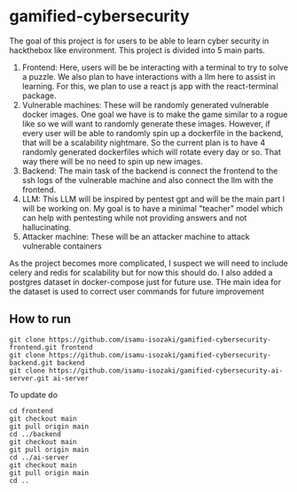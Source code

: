 # gamified-cybersecurity

The goal of this project is for users to be able to learn cyber security in hackthebox like environment. This project is divided into 5 main parts.

1. Frontend: Here, users will be be interacting with a terminal to try to solve a puzzle. We also plan to have interactions with a llm here to assist in learning. For this, we plan to use a react js app with the react-terminal package.
2. Vulnerable machines: These will be randomly generated vulnerable docker images. One goal we have is to make the game similar to a rogue like so we will want to randomly generate these images. However, if every user will be able to randomly spin up a dockerfile in the backend, that will be a scalability nightmare. So the current plan is to have 4 randomly generated dockerfiles which will rotate every day or so. That way there will be no need to spin up new images.
3. Backend: The main task of the backend is connect the frontend to the ssh logs of the vulnerable machine and also connect the llm with the frontend.
4. LLM: This LLM will be inspired by pentest gpt and will be the main part I will be working on. My goal is to have a minimal "teacher" model which can help with pentesting while not providing answers and not hallucinating.
5. Attacker machine: These will be an attacker machine to attack vulnerable containers

As the project becomes more complicated, I suspect we will need to include celery and redis for scalability but for now this should do. I also added a postgres dataset in docker-compose just for future use. THe main idea for the dataset is used to correct user commands for future improvement

## How to run
```
git clone https://github.com/isamu-isozaki/gamified-cybersecurity-frontend.git frontend
git clone https://github.com/isamu-isozaki/gamified-cybersecurity-backend.git backend
git clone https://github.com/isamu-isozaki/gamified-cybersecurity-ai-server.git ai-server
```
To update do
```
cd frontend
git checkout main
git pull origin main
cd ../backend
git checkout main
git pull origin main
cd ../ai-server
git checkout main
git pull origin main
cd ..
```
